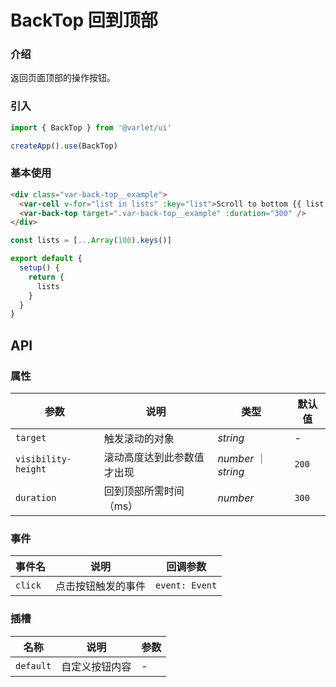 # BackTop 回到顶部

### 介绍

返回页面顶部的操作按钮。

### 引入

```js
import { BackTop } from '@varlet/ui'

createApp().use(BackTop)
```

### 基本使用

```html
<div class="var-back-top__example">
  <var-cell v-for="list in lists" :key="list">Scroll to bottom {{ list }}</var-cell>
  <var-back-top target=".var-back-top__example" :duration="300" />
</div>
```
```javascript
const lists = [...Array(100).keys()]

export default {
  setup() {
    return {
      lists
    }
  }
}
```

## API

### 属性

| 参数 | 说明 | 类型 | 默认值 |
| ----- | -------------- | -------- | ---------- |
| `target` | 触发滚动的对象	| _string_ | - |
| `visibility-height` | 滚动高度达到此参数值才出现| _number_ ｜ _string_ | `200` |
| `duration` | 回到顶部所需时间（ms） | _number_ | `300` |

### 事件

| 事件名 | 说明 | 回调参数 |
| ----- | -------------- | -------- |
| `click` | 点击按钮触发的事件 | `event: Event` |

### 插槽

| 名称 | 说明 | 参数 |
| ----- | -------------- | -------- |
| `default` | 自定义按钮内容 | - |
